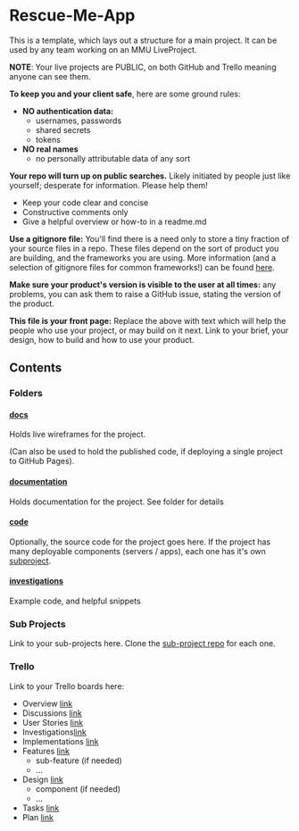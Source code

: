 # Rescue-Me-App
This is a template, which lays out a structure for a main project. It can be used by any team working on an MMU LiveProject.

**NOTE**: Your live projects are PUBLIC, on both GitHub and Trello meaning anyone can see them. 

**To keep you and your client safe**, here are some ground rules:

* **NO authentication data:** 
  * usernames, passwords
  * shared secrets
  * tokens
* **NO real names** 
  * no personally attributable data of any sort

**Your repo will turn up on public searches.** Likely initiated by people just like yourself; desperate for information. Please help them!

* Keep your code clear and concise
* Constructive comments only
* Give a helpful overview or how-to in a readme.md

**Use a gitignore file:** You'll find there is a need only to store a tiny fraction of your source files in a repo. These files depend on the sort of product you are building, and the frameworks you are using. More information (and a selection of gitignore files for common frameworks!) can be found [here](https://github.com/github/gitignore). 

**Make sure your product's version is visible to the user at all times:** any problems, you can ask them to raise a GitHub issue, stating the version of the product. 

**This file is your front page:** Replace the above with text which will help the people who use your project, or may build on it next. Link to your brief, your design, how to build and how to use your product.

## Contents

###  Folders

#### [docs](https://cmdt.github.io/LiveProjectsTemplate/#/page/start)

Holds live wireframes for the project. 

(Can also be used to hold the published code, if deploying a single project to GitHub Pages).

#### [documentation](./documentation/readme.md)

Holds documentation for the project. See folder for details

#### [code](./code/readme.md)

Optionally, the source code for the project goes here. If the project has many deployable components (servers / apps), each one has it's own [subproject](https://github.com/CMDT/LiveProjectsSubProject).

#### [investigations](./investigations/readme.md)

Example code, and helpful snippets

### Sub Projects

Link to your sub-projects here. Clone the [sub-project repo](https://github.com/CMDT/LiveProjectsSubProject) for each one.

### Trello

Link to your Trello boards here:

* Overview [link](https://trello.com/b/X3eTW7yg/overview)
* Discussions [link](https://trello.com/b/zgVCKDBl/discussions)
* User Stories [link](https://trello.com/b/VdSrJZZV/user-stories)
* Investigations[link](https://trello.com/b/XvwkvizG/investigations)
* Implementations [link](https://trello.com/b/XlEPXa1S/implementations)
* Features [link](https://trello.com/b/jCMJWWHW/features)
  * sub-feature (if needed)
  * ...
* Design [link](https://trello.com/b/rUajxEa1/design)
  * component (if needed)
  * ...
* Tasks [link](https://trello.com/b/F2iQvXhL/tasks)
* Plan [link](https://trello.com/b/Cf7nmJJl/plan)
